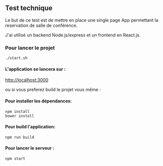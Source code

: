 ## Test technique

Le but de ce test est de mettre en place une single page App permettant la reservation de salle de conférence. 

J'ai utilisé un backend Node.js/express et un frontend en React.js.

### Pour lancer le projet
 
```
./start.sh
```

#### L'application se lancera sur :


<http://localhost:3000>


ou si vous preferez build le projet vous même :

#### Pour installer les dépendances:

```
npm install
bower install
```

#### Pour build l'application:

```
npm run build
```


#### Pour lancer le serveur :

```
npm start
```
